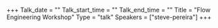 +++
Talk_date = ""
Talk_start_time = ""
Talk_end_time = ""
Title = "Flow Engineering Workshop"
Type = "talk"
Speakers = ["steve-pereira"]
+++


